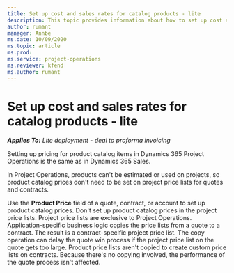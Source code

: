 ```yaml
---
title: Set up cost and sales rates for catalog products - lite
description: This topic provides information about how to set up cost and sales rates for items in a product catalog.
author: rumant
manager: Annbe
ms.date: 10/09/2020
ms.topic: article
ms.prod:
ms.service: project-operations
ms.reviewer: kfend 
ms.author: rumant
---
```


# Set up cost and sales rates for catalog products - lite

_**Applies To:** Lite deployment - deal to proforma invoicing_


Setting up pricing for product catalog items in Dynamics 365 Project Operations is the same as in Dynamics 365 Sales.

In Project Operations, products can't be estimated or used on projects, so product catalog prices don't need to be set on project price lists for quotes and contracts.

Use the **Product Price** field of a quote, contract, or account to set up product catalog prices. Don't set up product catalog prices in the project price lists. Project price lists are exclusive to Project Operations. Application-specific business logic copies the price lists from a quote to a contract. The result is a contract-specific project price list. The copy operation can delay the quote win process if the project price list on the quote gets too large. Product price lists aren't copied to create custom price lists on contracts. Because there's no copying involved, the performance of the quote process isn't affected.
